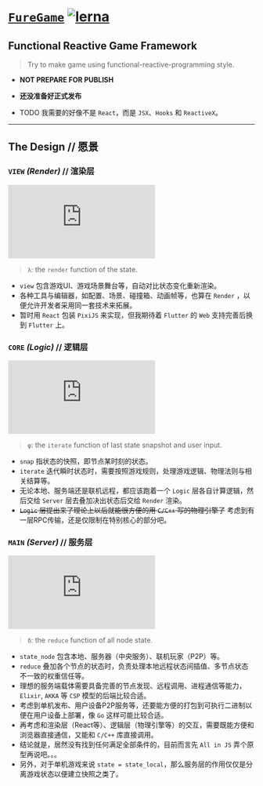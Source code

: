 # [`FureGame`](https://zhengxiaoyao0716.github.io/furegame) [![lerna](https://img.shields.io/badge/maintained%20with-lerna-cc00ff.svg)](https://lerna.js.org/)
## Functional Reactive Game Framework
> Try to make game using functional-reactive-programming style.

- **NOT PREPARE FOR PUBLISH**
- **还没准备好正式发布**

- TODO 我需要的好像不是 `React`，而是 `JSX`、`Hooks` 和 `ReactiveX`。

***
## The Design // 愿景

### `VIEW` *(Render)* // 渲染层
![view = \lambda(state)](https://latex.codecogs.com/png.latex?%5CLARGE%20view%20%3D%20%5Clambda%28state%29)
> `λ`: the `render` function of the state.
- `view` 包含游戏UI、游戏场景舞台等，自动对比状态变化重新渲染。
- 各种工具与编辑器，如配置、场景、碰撞箱、动画帧等，也算在 `Render` ，以便允许开发者采用同一套技术来拓展。
- 暂时用 `React` 包装 `PixiJS` 来实现，但我期待着 `Flutter` 的 `Web` 支持完善后换到 `Flutter` 上。

### `CORE` *(Logic)* // 逻辑层
![snap_i = \phi(snap_{i-1}, input)](https://latex.codecogs.com/png.latex?%5CLARGE%20snap_%7Bi%7D%20%3D%20%5Cphi%28snap_%7Bi-1%7D%2C%20input%29)
> `φ`: the `iterate` function of last state snapshot and user input.
- `snap` 指状态的快照，即节点某时刻的状态。
- `iterate` 迭代瞬时状态时，需要按照游戏规则，处理游戏逻辑、物理法则与相关结算等。
- 无论本地、服务端还是联机远程，都应该跑着一个 `Logic` 层各自计算逻辑，然后交给 `Server` 层去叠加决出状态后交给 `Render` 渲染。
- ~~`Logic` 层提出来了理论上以后就能很方便的用 `C/C++` 写的物理引擎了~~ 考虑到有一层RPC传输，还是仅限制在特别核心的部分吧。

### `MAIN` *(Server)* // 服务层
![state = \delta(state_{local}, state_{remote}, ...)](https://latex.codecogs.com/png.latex?%5CLARGE%20state%20%3D%20%5Cdelta%28state_%7Blocal%7D%2C%20state_%7Bremote%7D%2C%20...%29)
> `δ`: the `reduce` function of all node state.
- `state_node` 包含本地、服务器（中央服务）、联机玩家（P2P）等。
- `reduce` 叠加各个节点的状态时，负责处理本地远程状态间插值、多节点状态不一致的权重信任等。
- 理想的服务端载体需要具备完善的节点发现、远程调用、进程通信等能力，`Elixir`, `AKKA` 等 `CSP` 模型的后端比较合适。
- 考虑到单机发布、用户设备P2P服务等，还要能方便的打包到可执行二进制以便在用户设备上部署，像 `Go` 这样可能比较合适。
- 再考虑和渲染层（React等）、逻辑层（物理引擎等）的交互，需要既能方便和浏览器直接通信，又能和 `C/C++` 库直接调用。
- 结论就是，居然没有找到任何满足全部条件的，目前而言先 `All in JS` 弄个原型再说吧。。。
- 另外，对于单机游戏来说 `state = state_local`，那么服务层的作用仅仅是分离游戏状态以便建立快照之类了。
